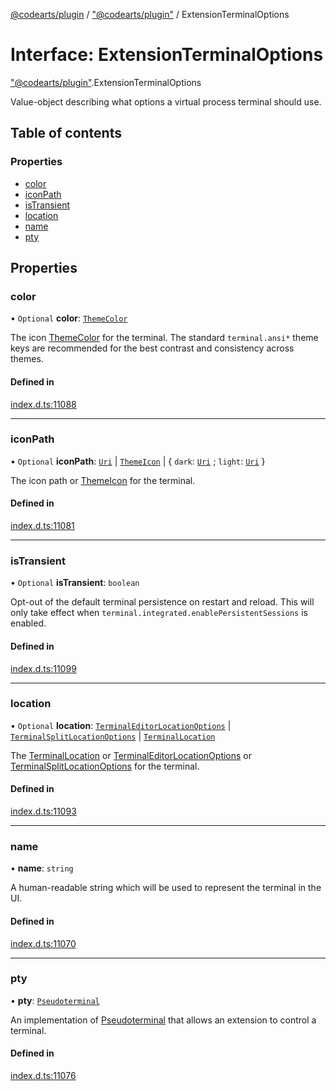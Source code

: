 [@codearts/plugin](../README.md) / ["@codearts/plugin"](../modules/_codearts_plugin_.md) / ExtensionTerminalOptions

# Interface: ExtensionTerminalOptions

["@codearts/plugin"](../modules/_codearts_plugin_.md).ExtensionTerminalOptions

Value-object describing what options a virtual process terminal should use.

## Table of contents

### Properties

- [color](codearts_plugin_.ExtensionTerminalOptions.md#color)
- [iconPath](codearts_plugin_.ExtensionTerminalOptions.md#iconpath)
- [isTransient](codearts_plugin_.ExtensionTerminalOptions.md#istransient)
- [location](codearts_plugin_.ExtensionTerminalOptions.md#location)
- [name](codearts_plugin_.ExtensionTerminalOptions.md#name)
- [pty](codearts_plugin_.ExtensionTerminalOptions.md#pty)

## Properties

### color

• `Optional` **color**: [`ThemeColor`](../classes/codearts_plugin_.ThemeColor.md)

The icon [ThemeColor](../classes/codearts_plugin_.ThemeColor.md) for the terminal.
The standard `terminal.ansi*` theme keys are
recommended for the best contrast and consistency across themes.

#### Defined in

[index.d.ts:11088](https://github.com/shuyaqian/cloudide-plugin-api/blob/5b69219/index.d.ts#L11088)

___

### iconPath

• `Optional` **iconPath**: [`Uri`](../classes/codearts_plugin_.Uri.md) \| [`ThemeIcon`](../classes/codearts_plugin_.ThemeIcon.md) \| { `dark`: [`Uri`](../classes/codearts_plugin_.Uri.md) ; `light`: [`Uri`](../classes/codearts_plugin_.Uri.md)  }

The icon path or [ThemeIcon](../classes/codearts_plugin_.ThemeIcon.md) for the terminal.

#### Defined in

[index.d.ts:11081](https://github.com/shuyaqian/cloudide-plugin-api/blob/5b69219/index.d.ts#L11081)

___

### isTransient

• `Optional` **isTransient**: `boolean`

Opt-out of the default terminal persistence on restart and reload.
This will only take effect when `terminal.integrated.enablePersistentSessions` is enabled.

#### Defined in

[index.d.ts:11099](https://github.com/shuyaqian/cloudide-plugin-api/blob/5b69219/index.d.ts#L11099)

___

### location

• `Optional` **location**: [`TerminalEditorLocationOptions`](codearts_plugin_.TerminalEditorLocationOptions.md) \| [`TerminalSplitLocationOptions`](codearts_plugin_.TerminalSplitLocationOptions.md) \| [`TerminalLocation`](../enums/codearts_plugin_.TerminalLocation.md)

The [TerminalLocation](../enums/codearts_plugin_.TerminalLocation.md) or [TerminalEditorLocationOptions](codearts_plugin_.TerminalEditorLocationOptions.md) or [TerminalSplitLocationOptions](codearts_plugin_.TerminalSplitLocationOptions.md) for the terminal.

#### Defined in

[index.d.ts:11093](https://github.com/shuyaqian/cloudide-plugin-api/blob/5b69219/index.d.ts#L11093)

___

### name

• **name**: `string`

A human-readable string which will be used to represent the terminal in the UI.

#### Defined in

[index.d.ts:11070](https://github.com/shuyaqian/cloudide-plugin-api/blob/5b69219/index.d.ts#L11070)

___

### pty

• **pty**: [`Pseudoterminal`](codearts_plugin_.Pseudoterminal.md)

An implementation of [Pseudoterminal](codearts_plugin_.Pseudoterminal.md) that allows an extension to
control a terminal.

#### Defined in

[index.d.ts:11076](https://github.com/shuyaqian/cloudide-plugin-api/blob/5b69219/index.d.ts#L11076)
